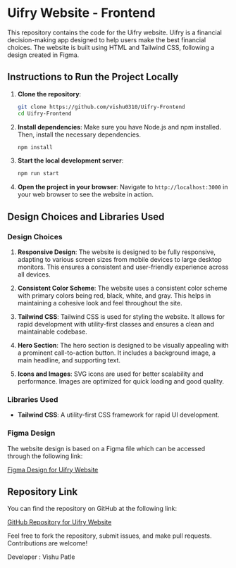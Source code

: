 # Uifry Website - Frontend

This repository contains the code for the Uifry website. Uifry is a financial decision-making app designed to help users make the best financial choices. The website is built using HTML and Tailwind CSS, following a design created in Figma.

## Instructions to Run the Project Locally

1. **Clone the repository**:
    ```bash
    git clone https://github.com/vishu0310/Uifry-Frontend
    cd Uifry-Frontend
    ```

2. **Install dependencies**:
    Make sure you have Node.js and npm installed. Then, install the necessary dependencies.
    ```bash
    npm install
    ```

3. **Start the local development server**:
    ```bash
    npm run start
    ```

4. **Open the project in your browser**:
    Navigate to `http://localhost:3000` in your web browser to see the website in action.

## Design Choices and Libraries Used

### Design Choices

1. **Responsive Design**:
   The website is designed to be fully responsive, adapting to various screen sizes from mobile devices to large desktop monitors. This ensures a consistent and user-friendly experience across all devices.

2. **Consistent Color Scheme**:
   The website uses a consistent color scheme with primary colors being red, black, white, and gray. This helps in maintaining a cohesive look and feel throughout the site.

3. **Tailwind CSS**:
   Tailwind CSS is used for styling the website. It allows for rapid development with utility-first classes and ensures a clean and maintainable codebase.

4. **Hero Section**:
   The hero section is designed to be visually appealing with a prominent call-to-action button. It includes a background image, a main headline, and supporting text.

5. **Icons and Images**:
   SVG icons are used for better scalability and performance. Images are optimized for quick loading and good quality.

### Libraries Used

- **Tailwind CSS**: A utility-first CSS framework for rapid UI development.

### Figma Design

The website design is based on a Figma file which can be accessed through the following link:

[Figma Design for Uifry Website](https://www.figma.com/community/file/1145991068621514311)

## Repository Link

You can find the repository on GitHub at the following link:

[GitHub Repository for Uifry Website](https://github.com/vishu0310/Uifry-Frontend)

Feel free to fork the repository, submit issues, and make pull requests. Contributions are welcome!

Developer : Vishu Patle
